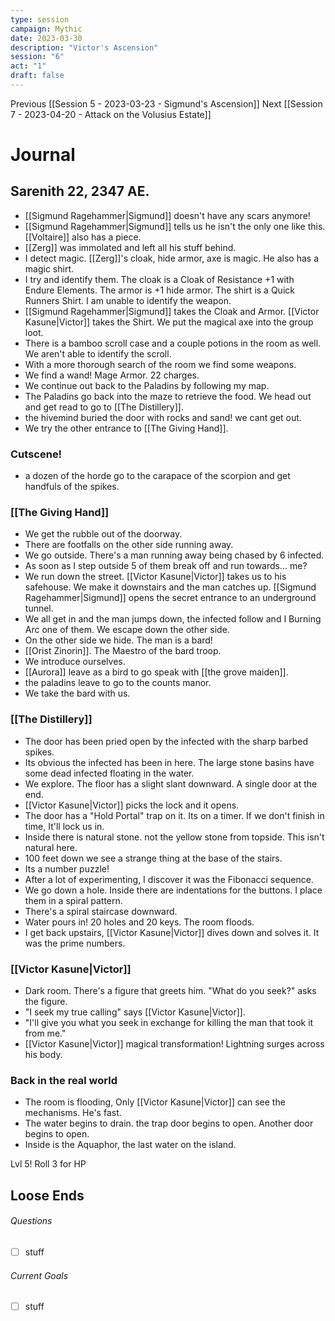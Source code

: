 ```yaml
---
type: session
campaign: Mythic
date: 2023-03-30
description: "Victor's Ascension"
session: "6"
act: "1"
draft: false
---
```

Previous [[Session 5 - 2023-03-23 - Sigmund's Ascension]]
Next [[Session 7 - 2023-04-20 - Attack on the Volusius Estate]]

# Journal
## Sarenith 22, 2347 AE.
- [[Sigmund Ragehammer|Sigmund]] doesn't have any scars anymore!
- [[Sigmund Ragehammer|Sigmund]] tells us he isn't the only one like this. [[Voltaire]] also has a piece.
- [[Zerg]] was immolated and left all his stuff behind.
- I detect magic. [[Zerg]]'s cloak, hide armor, axe is magic. He also has a magic shirt.
- I try and identify them. The cloak is a Cloak of Resistance +1 with Endure Elements. The armor is +1 hide armor. The shirt is a Quick Runners Shirt. I am unable to identify the weapon.
- [[Sigmund Ragehammer|Sigmund]] takes the Cloak and Armor. [[Victor Kasune|Victor]] takes the Shirt. We put the magical axe into the group loot.
- There is a bamboo scroll case and a couple potions in the room as well. We aren't able to identify the scroll.
- With a more thorough search of the room we find some weapons.
- We find a wand! Mage Armor. 22 charges.
- We continue out back to the Paladins by following my map.
- The Paladins go back into the maze to retrieve the food. We head out and get read to go to [[The Distillery]].
- the hivemind buried the door with rocks and sand! we cant get out.
- We try the other entrance to [[The Giving Hand]].

### Cutscene!
- a dozen of the horde go to the carapace of the scorpion and get handfuls of the spikes.

### [[The Giving Hand]]
- We get the rubble out of the doorway.
- There are footfalls on the other side running away.
- We go outside. There's a man running away being chased by 6 infected.
- As soon as I step outside 5 of them break off and run towards... me?
- We run down the street. [[Victor Kasune|Victor]] takes us to his safehouse. We make it downstairs and the man catches up. [[Sigmund Ragehammer|Sigmund]] opens the secret entrance to an underground tunnel. 
- We all get in and the man jumps down, the infected follow and I Burning Arc one of them. We escape down the other side. 
- On the other side we hide. The man is a bard!
- [[Orist Zinorin]]. The Maestro of the bard troop.
- We introduce ourselves.
- [[Aurora]] leave as a bird to go speak with [[the grove maiden]].
- the paladins leave to go to the counts manor.
- We take the bard with us.

### [[The Distillery]]
- The door has been pried open by the infected with the sharp barbed spikes.
- Its obvious the infected has been in here. The large stone basins have some dead infected floating in the water.
- We explore. The floor has a slight slant downward. A single door at the end.
- [[Victor Kasune|Victor]] picks the lock and it opens.
- The door has a "Hold Portal" trap on it. Its on a timer. If we don't finish in time, It'll lock us in.
- Inside there is natural stone. not the yellow stone from topside. This isn't natural here.
- 100 feet down we see a strange thing at the base of the stairs.
- Its a number puzzle!
- After a lot of experimenting, I discover it was the Fibonacci sequence.
- We go down a hole. Inside there are indentations for the buttons. I place them in a spiral pattern.
- There's a spiral staircase downward.
- Water pours in! 20 holes and 20 keys. The room floods.
- I get back upstairs, [[Victor Kasune|Victor]] dives down and solves it. It was the prime numbers.

### [[Victor Kasune|Victor]]
- Dark room. There's a figure that greets him. "What do you seek?" asks the figure.
- "I seek my true calling" says [[Victor Kasune|Victor]].
- "I'll give you what you seek in exchange for killing the man that took it from me."
- [[Victor Kasune|Victor]] magical transformation! Lightning surges across his body.

### Back in the real world
- The room is flooding, Only [[Victor Kasune|Victor]] can see the mechanisms. He's fast.
- The water begins to drain. the trap door begins to open. Another door begins to open.
- Inside is the Aquaphor, the last water on the island.

Lvl 5! Roll 3 for HP


## Loose Ends
###### Questions
- [ ] stuff

###### Current Goals
- [ ] stuff

